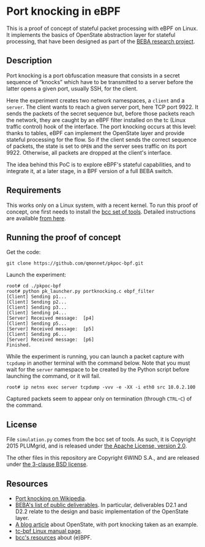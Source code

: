 # Port knocking in eBPF

This is a proof of concept of stateful packet processing with eBPF on Linux. It
implements the basics of OpenState abstraction layer for stateful processing,
that have been designed as part of the [BEBA research
project](http://www.beba-project.eu/).

## Description

Port knocking is a port obfuscation measure that consists in a secret sequence
of “knocks” which have to be transmitted to a server before the latter opens a
given port, usually SSH, for the client.

Here the experiment creates two network namespaces, a `client` and a `server`.
The client wants to reach a given server port, here TCP port 9922. It sends the
packets of the secret sequence but, before those packets reach the network,
they are caught by an eBPF filter installed on the tc (Linux traffic control)
hook of the interface. The port knocking occurs at this level: thanks to
tables, eBPF can implement the OpenState layer and provide stateful processing
for the flow. So if the client sends the correct sequence of packets, the state
is set to `OPEN` and the server sees traffic on its port 9922. Otherwise, all
packets are dropped at the client's interface.

The idea behind this PoC is to explore eBPF's stateful capabilities, and to
integrate it, at a later stage, in a BPF version of a full BEBA switch.

## Requirements

This works only on a Linux system, with a recent kernel. To run this proof of
concept, one first needs to install the [bcc set of
tools](https://github.com/iovisor/bcc). Detailed instructions are available
[from here](https://github.com/iovisor/bcc/blob/master/INSTALL.md).

## Running the proof of concept

Get the code:

    git clone https://github.com/qmonnet/pkpoc-bpf.git

Launch the experiment:

    root# cd ./pkpoc-bpf
    root# python pk_launcher.py portknocking.c ebpf_filter
    [Client] Sending p1...
    [Client] Sending p2...
    [Client] Sending p3...
    [Client] Sending p4...
    [Server] Received message:  [p4]
    [Client] Sending p5...
    [Server] Received message:  [p5]
    [Client] Sending p6...
    [Server] Received message:  [p6]
    Finished.

While the experiment is running, you can launch a packet capture with `tcpdump`
in another terminal with the command below. Note that you must wait for the
`server` namespace to be created by the Python script before launching the
command, or it will fail.

    root# ip netns exec server tcpdump -vvv -e -XX -i eth0 src 10.0.2.100

Captured packets seem to appear only on termination (through `CTRL`-`C`) of the
command.

## License

File `simulation.py` comes from the bcc set of tools. As such, it is Copyright
2015 PLUMgrid, and is released under [the Apache License, version
2.0](http://www.apache.org/licenses/LICENSE-2.0).

The other files in this repository are Copyright 6WIND S.A., and are released
under [the 3-clause BSD
license](https://raw.githubusercontent.com/qmonnet/pkpoc-bpf/master/LICENSE).

## Resources

* [Port knocking on Wikipedia](https://en.wikipedia.org/wiki/Port_knocking).
* [BEBA's list of public
  deliverables](http://www.beba-project.eu/dissemination/public-deliverables).
  In particular, deliverables D2.1 and D2.2 relate to the design and basic
  implementation of the OpenState layer.
* [A blog
  article](https://qmonnet.github.io/whirl-offload/2016/07/17/openstate-stateful-packet-processing/)
  about OpenState, with port knocking taken as an example.
* [tc-bpf Linux manual
  page](http://man7.org/linux/man-pages/man8/tc-bpf.8.html).
* [bcc's resources](https://github.com/iovisor/bpf-docs) about (e)BPF.
